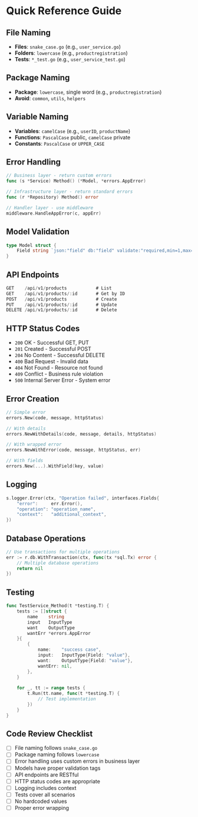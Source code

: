 # Quick Reference Guide

## File Naming
- **Files**: `snake_case.go` (e.g., `user_service.go`)
- **Folders**: `lowercase` (e.g., `productregistration`)
- **Tests**: `*_test.go` (e.g., `user_service_test.go`)

## Package Naming
- **Package**: `lowercase`, single word (e.g., `productregistration`)
- **Avoid**: `common`, `utils`, `helpers`

## Variable Naming
- **Variables**: `camelCase` (e.g., `userID`, `productName`)
- **Functions**: `PascalCase` public, `camelCase` private
- **Constants**: `PascalCase` or `UPPER_CASE`

## Error Handling
```go
// Business layer - return custom errors
func (s *Service) Method() (*Model, *errors.AppError)

// Infrastructure layer - return standard errors  
func (r *Repository) Method() error

// Handler layer - use middleware
middleware.HandleAppError(c, appErr)
```

## Model Validation
```go
type Model struct {
    Field string `json:"field" db:"field" validate:"required,min=1,max=255"`
}
```

## API Endpoints
```go
GET    /api/v1/products           # List
GET    /api/v1/products/:id       # Get by ID
POST   /api/v1/products           # Create
PUT    /api/v1/products/:id       # Update
DELETE /api/v1/products/:id       # Delete
```

## HTTP Status Codes
- `200` OK - Successful GET, PUT
- `201` Created - Successful POST
- `204` No Content - Successful DELETE
- `400` Bad Request - Invalid data
- `404` Not Found - Resource not found
- `409` Conflict - Business rule violation
- `500` Internal Server Error - System error

## Error Creation
```go
// Simple error
errors.New(code, message, httpStatus)

// With details
errors.NewWithDetails(code, message, details, httpStatus)

// With wrapped error
errors.NewWithError(code, message, httpStatus, err)

// With fields
errors.New(...).WithField(key, value)
```

## Logging
```go
s.logger.Error(ctx, "Operation failed", interfaces.Fields{
    "error":     err.Error(),
    "operation": "operation_name",
    "context":   "additional_context",
})
```

## Database Operations
```go
// Use transactions for multiple operations
err := r.db.WithTransaction(ctx, func(tx *sql.Tx) error {
    // Multiple database operations
    return nil
})
```

## Testing
```go
func TestService_Method(t *testing.T) {
    tests := []struct {
        name    string
        input   InputType
        want    OutputType
        wantErr *errors.AppError
    }{
        {
            name:    "success case",
            input:   InputType{Field: "value"},
            want:    OutputType{Field: "value"},
            wantErr: nil,
        },
    }
    
    for _, tt := range tests {
        t.Run(tt.name, func(t *testing.T) {
            // Test implementation
        })
    }
}
```

## Code Review Checklist
- [ ] File naming follows `snake_case.go`
- [ ] Package naming follows `lowercase`
- [ ] Error handling uses custom errors in business layer
- [ ] Models have proper validation tags
- [ ] API endpoints are RESTful
- [ ] HTTP status codes are appropriate
- [ ] Logging includes context
- [ ] Tests cover all scenarios
- [ ] No hardcoded values
- [ ] Proper error wrapping
